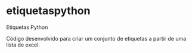 # etiquetaspython
Etiquetas Python

Código desenvolvido para criar um conjunto de etiquetas a partir de uma lista de excel.















